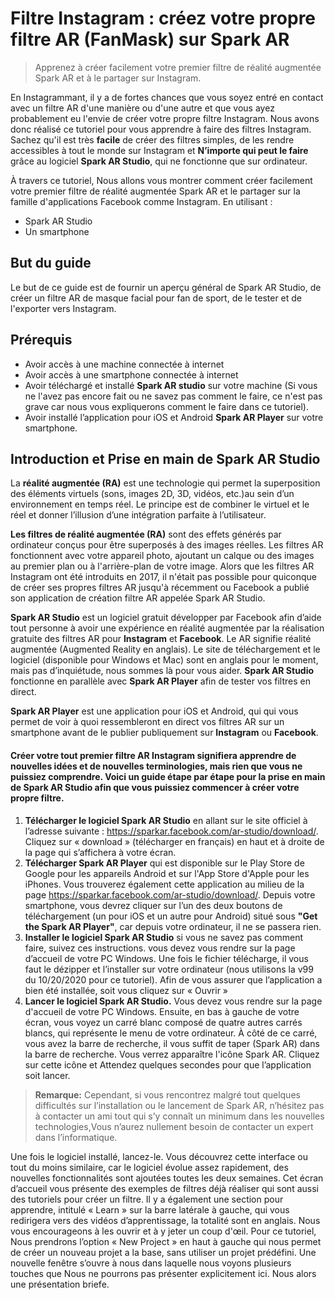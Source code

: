 # Filtre Instagram : créez votre propre filtre AR (FanMask) sur Spark AR
> Apprenez à créer facilement votre premier filtre de réalité augmentée Spark AR et à le partager sur Instagram.

En Instagrammant, il y a de fortes chances que vous soyez entré en contact avec un filtre AR d'une manière ou d'une autre et que vous ayez probablement eu l'envie de créer votre propre filtre Instagram. Nous avons donc réalisé ce tutoriel pour vous apprendre à faire des filtres Instagram. Sachez qu'il est très **facile** de créer des filtres simples, de les rendre accessibles à tout le monde sur Instagram et **N’importe qui peut le faire** grâce au logiciel **Spark AR Studio**, qui ne fonctionne que sur ordinateur.

À travers ce tutoriel, Nous allons vous montrer comment créer facilement votre premier filtre de réalité augmentée Spark AR et le partager sur la famille d'applications Facebook comme Instagram. En utilisant :
- Spark AR Studio 
- Un smartphone
## But du guide
Le but de ce guide est de fournir un aperçu général de Spark AR Studio, de créer un filtre AR de masque facial pour fan de sport, de le tester et de l'exporter vers Instagram.
## Prérequis
- Avoir accès à une machine connectée à internet
- Avoir accès à une smartphone connectée à internet
- Avoir téléchargé et installé **Spark AR studio** sur votre machine (Si vous ne l'avez pas encore fait ou ne savez pas comment le faire, ce n'est pas grave car nous vous expliquerons comment le faire dans ce tutoriel).
- Avoir installé l’application pour iOS et Android **Spark AR Player** sur votre smartphone.
## Introduction et Prise en main de Spark AR Studio
La **réalité augmentée (RA)** est une technologie qui permet la superposition des éléments virtuels (sons, images 2D, 3D, vidéos, etc.)au sein d’un environnement en temps réel. Le principe est de combiner le virtuel et le réel et donner l’illusion d’une intégration parfaite à l’utilisateur.

**Les filtres de réalité augmentée (RA)** sont des effets générés par ordinateur conçus pour être superposés à des images réelles. Les filtres AR fonctionnent avec votre appareil photo, ajoutant un calque ou des images au premier plan ou à l'arrière-plan de votre image. Alors que les filtres AR Instagram ont été introduits en 2017, il n'était pas possible pour quiconque de créer ses propres filtres AR jusqu'à récemment ou Facebook a publié son application de création filtre AR  appelée Spark AR Studio.

**Spark AR Studio** est un logiciel gratuit développer par Facebook afin d’aide tout personne à avoir une expérience en réalité augmentée par la réalisation gratuite des filtres AR pour **Instagram** et **Facebook**. Le AR signifie réalité augmentée (Augmented Reality en anglais). Le site de téléchargement et le logiciel (disponible pour Windows et Mac) sont en anglais pour le moment, mais pas d’inquiétude, nous sommes là pour vous aider. **Spark AR Studio** fonctionne en parallèle avec **Spark AR Player** afin de tester vos filtres en direct.

**Spark AR Player** est une application pour iOS et Android, qui qui vous permet de voir à quoi ressembleront en direct vos filtres AR sur un smartphone avant de le publier publiquement sur **Instagram** ou **Facebook**. 

#### Créer votre tout premier filtre AR Instagram signifiera apprendre de nouvelles idées et de nouvelles terminologies, mais rien que vous ne puissiez comprendre. Voici un guide étape par étape pour la prise en main de Spark AR Studio afin que vous puissiez commencer à créer votre propre filtre.
1. **Télécharger le logiciel Spark AR Studio** en allant sur le site officiel à l’adresse suivante : https://sparkar.facebook.com/ar-studio/download/. Cliquez sur « download » (télécharger en français) en haut et à droite de la page qui s’affichera à votre écran. 
2. **Télécharger Spark AR Player** qui est disponible sur le Play Store de Google pour les appareils Android et sur l'App Store d'Apple pour les iPhones. Vous trouverez également cette application au milieu de la page https://sparkar.facebook.com/ar-studio/download/. Depuis votre smartphone, vous devrez cliquer sur l’un des deux boutons de téléchargement (un pour iOS et un autre pour Android) situé sous **"Get the Spark AR Player"**, car depuis votre ordinateur, il ne se passera rien.
3. **Installer le logiciel Spark AR Studio** si vous ne savez pas comment faire, suivez ces instructions. vous devez vous rendre sur la page d’accueil de votre PC Windows.
Une fois le fichier télécharge, il vous faut le dézipper et l’installer sur votre ordinateur (nous utilisons la v99 du 10/20/2020 pour ce tutoriel). Afin de vous assurer que l’application a bien été installée, soit vous cliquez sur « Ouvrir » 
4. **Lancer le logiciel Spark AR Studio.** Vous devez vous rendre sur la page d'accueil de votre PC Windows. Ensuite, en bas à gauche de votre écran, vous voyez un carré blanc composé de quatre autres carrés blancs, qui représente le menu de votre ordinateur. À côté de ce carré, vous avez la barre de recherche, il vous suffit de taper (Spark AR) dans la barre de recherche. Vous verrez apparaître l'icône Spark AR. Cliquez sur cette icône et  Attendez quelques secondes pour que l’application soit lancer. 

> **Remarque:** Cependant, si vous rencontrez malgré tout quelques difficultés sur l’installation  ou le lancement de Spark AR, n’hésitez pas à contacter un ami tout qui s’y connaît un minimum dans les nouvelles technologies,Vous n’aurez nullement besoin de contacter un expert dans l’informatique.

Une fois le logiciel installé, lancez-le. Vous découvrez cette interface ou tout du moins similaire, car le logiciel évolue assez rapidement, des nouvelles fonctionnalités sont ajoutées toutes les deux semaines.  Cet écran d’accueil vous présente des exemples de filtres déjà réaliser qui sont aussi des tutoriels pour créer un filtre. Il y a également une section pour apprendre, intitulé « Learn » sur la barre latérale à gauche, qui vous redirigera vers des vidéos d’apprentissage, la totalité sont en anglais. Nous vous encourageons à les ouvrir et à y jeter un coup d'œil. Pour ce tutoriel, Nous prendrons l’option « New Project » en haut à gauche qui nous permet de créer un nouveau projet a la base, sans utiliser un projet prédéfini.
Une nouvelle fenêtre s’ouvre à nous dans laquelle nous voyons plusieurs touches que Nous ne pourrons pas présenter explicitement ici. Nous alors une présentation briefe.
